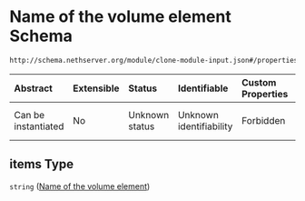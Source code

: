 # Name of the volume element Schema

```txt
http://schema.nethserver.org/module/clone-module-input.json#/properties/volumes/items
```



| Abstract            | Extensible | Status         | Identifiable            | Custom Properties | Additional Properties | Access Restrictions | Defined In                                                                         |
| :------------------ | :--------- | :------------- | :---------------------- | :---------------- | :-------------------- | :------------------ | :--------------------------------------------------------------------------------- |
| Can be instantiated | No         | Unknown status | Unknown identifiability | Forbidden         | Allowed               | none                | [clone-module-input.json\*](module/clone-module-input.json "open original schema") |

## items Type

`string` ([Name of the volume element](clone-module-input-properties-initial-volume-set-where-the-module-state-is-stored-name-of-the-volume-element.md))
